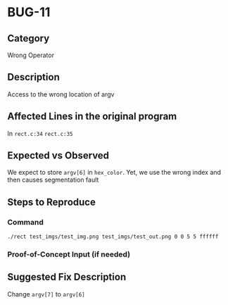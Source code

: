 # BUG-11
## Category
Wrong Operator

## Description
Access to the wrong location of argv 

## Affected Lines in the original program
In `rect.c:34` `rect.c:35`


## Expected vs Observed
We expect to store `argv[6]` in `hex_color`. Yet, we use the wrong index and then causes segmentation fault

## Steps to Reproduce

### Command

```
./rect test_imgs/test_img.png test_imgs/test_out.png 0 0 5 5 ffffff
```

### Proof-of-Concept Input (if needed)


## Suggested Fix Description
Change `argv[7]` to `argv[6]`

